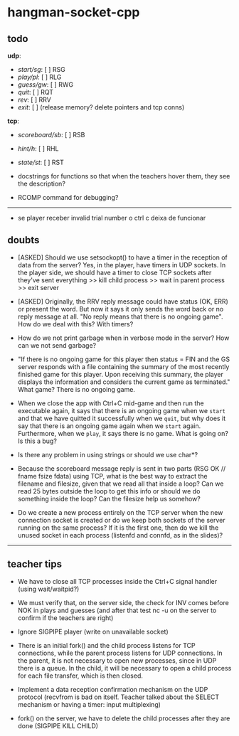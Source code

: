 # hangman-socket-cpp

## todo

**udp**:

- _start/sg_: [ ] RSG
- _play/pl_: [ ] RLG
- _guess/gw_: [ ] RWG
- _quit_: [ ] RQT
- _rev_: [ ] RRV
- _exit_: [ ] (release memory? delete pointers and tcp conns)

**tcp**:

- _scoreboard/sb_: [ ] RSB
- _hint/h_: [ ] RHL
- _state/st_: [ ] RST

- docstrings for functions so that when the teachers hover them, they see the description?
- RCOMP command for debugging?

---

- se player receber invalid trial number o ctrl c deixa de funcionar

## doubts

- [ASKED] Should we use setsockopt() to have a timer in the reception of data from the server? Yes, in the player, have timers in UDP sockets. In the player side, we should have a timer to close TCP sockets after they've sent everything >> kill child process >> wait in parent process >> exit server

- [ASKED] Originally, the RRV reply message could have status (OK, ERR) or present the word. But now it says it only sends the word back or no reply message at all. "No reply means that there is no ongoing game". How do we deal with this? With timers?

- How do we not print garbage when in verbose mode in the server? How can we not send garbage?

- "If there is no ongoing game for this player then status = FIN and the GS server responds with a file containing the summary of the most recently finished game for this player. Upon receiving this summary, the player displays the information and considers the current game as terminated." What game? There is no ongoing game.

- When we close the app with Ctrl+C mid-game and then run the executable again, it says that there is an ongoing game when we `start` and that we have quitted it successfully when we `quit`, but why does it say that there is an ongoing game again when we `start` again. Furthermore, when we `play`, it says there is no game. What is going on? Is this a bug?

- Is there any problem in using strings or should we use char\*?

- Because the scoreboard message reply is sent in two parts (RSG OK // fname fsize fdata) using TCP, what is the best way to extract the filename and filesize, given that we read all that inside a loop? Can we read 25 bytes outside the loop to get this info or should we do something inside the loop? Can the filesize help us somehow?

- Do we create a new process entirely on the TCP server when the new connection socket is created or do we keep both sockets of the server running on the same process? If it is the first one, then do we kill the unused socket in each process (listenfd and connfd, as in the slides)?

---

## teacher tips

- We have to close all TCP processes inside the Ctrl+C signal handler (using wait/waitpid?)

- We must verify that, on the server side, the check for INV comes before NOK in plays and guesses (and after that test nc -u on the server to confirm if the teachers are right)

- Ignore SIGPIPE player (write on unavailable socket)

- There is an initial fork() and the child process listens for TCP connections, while the parent process listens for UDP connections. In the parent, it is not necessary to open new processes, since in UDP there is a queue. In the child, it will be necessary to open a child process for each file transfer, which is then closed.

- Implement a data reception confirmation mechanism on the UDP protocol (recvfrom is bad on itself. Teacher talked about the SELECT mechanism or having a timer: input multiplexing)

- fork() on the server, we have to delete the child processes after they are done (SIGPIPE KILL CHILD)
